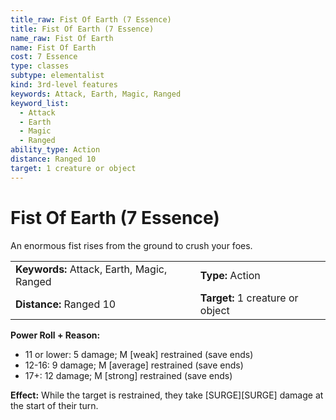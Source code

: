 ```yaml
---
title_raw: Fist Of Earth (7 Essence)
title: Fist Of Earth (7 Essence)
name_raw: Fist Of Earth
name: Fist Of Earth
cost: 7 Essence
type: classes
subtype: elementalist
kind: 3rd-level features
keywords: Attack, Earth, Magic, Ranged
keyword_list:
  - Attack
  - Earth
  - Magic
  - Ranged
ability_type: Action
distance: Ranged 10
target: 1 creature or object
---
```


# Fist Of Earth (7 Essence)

An enormous fist rises from the ground to crush your foes.

|                                            |                                  |
| :----------------------------------------- | :------------------------------- |
| **Keywords:** Attack, Earth, Magic, Ranged | **Type:** Action                 |
| **Distance:** Ranged 10                    | **Target:** 1 creature or object |

**Power Roll + Reason:**

- 11 or lower: 5 damage; M \[weak\] restrained (save ends)
- 12-16: 9 damage; M \[average\] restrained (save ends)
- 17+: 12 damage; M \[strong\] restrained (save ends)

**Effect:** While the target is restrained, they take \[SURGE\]\[SURGE\] damage at the start of their turn.
